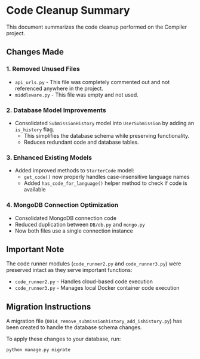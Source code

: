 # Code Cleanup Summary

This document summarizes the code cleanup performed on the Compiler project.

## Changes Made

### 1. Removed Unused Files
- `api_urls.py` - This file was completely commented out and not referenced anywhere in the project.
- `middleware.py` - This file was empty and not used.

### 2. Database Model Improvements
- Consolidated `SubmissionHistory` model into `UserSubmission` by adding an `is_history` flag.
  - This simplifies the database schema while preserving functionality.
  - Reduces redundant code and database tables.

### 3. Enhanced Existing Models
- Added improved methods to `StarterCode` model:
  - `get_code()` now properly handles case-insensitive language names
  - Added `has_code_for_language()` helper method to check if code is available

### 4. MongoDB Connection Optimization
- Consolidated MongoDB connection code
- Reduced duplication between `DB/db.py` and `mongo.py`
- Now both files use a single connection instance

## Important Note
The code runner modules (`code_runner2.py` and `code_runner3.py`) were preserved intact as they serve important functions:
- `code_runner2.py` - Handles cloud-based code execution
- `code_runner3.py` - Manages local Docker container code execution

## Migration Instructions
A migration file (`0014_remove_submissionhistory_add_ishistory.py`) has been created to handle the database schema changes.

To apply these changes to your database, run:
```
python manage.py migrate
```
